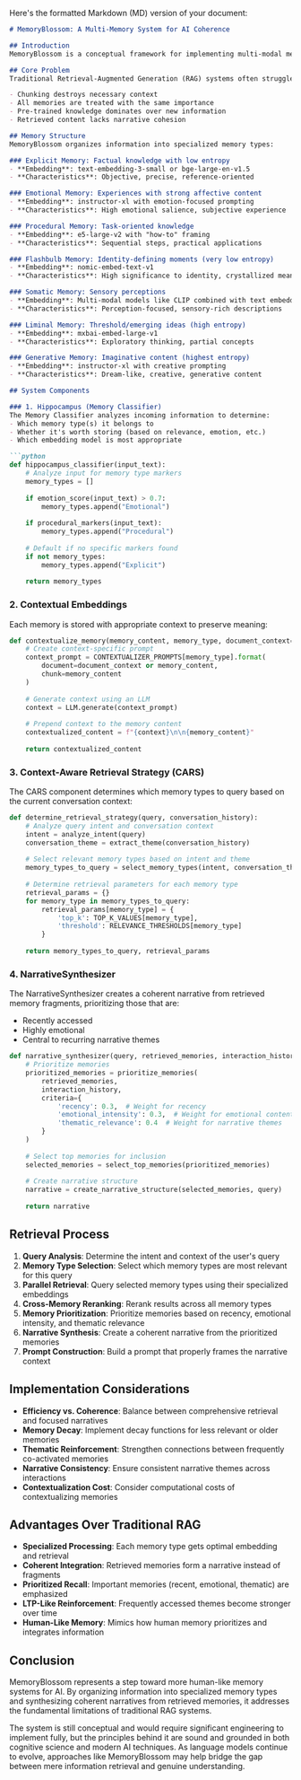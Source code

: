 Here's the formatted Markdown (MD) version of your document:

```markdown
# MemoryBlossom: A Multi-Memory System for AI Coherence

## Introduction
MemoryBlossom is a conceptual framework for implementing multi-modal memory systems in large language models. Drawing inspiration from human memory architecture, MemoryBlossom addresses the fragmentation problem in traditional RAG systems by organizing information into specialized memory types, each with their own optimal embedding approach, while ensuring coherent narrative synthesis when retrieving memories.

## Core Problem
Traditional Retrieval-Augmented Generation (RAG) systems often struggle with what we might call "AI Alzheimer's" - where retrieved information appears as disconnected fragments without coherent integration. This occurs because:

- Chunking destroys necessary context
- All memories are treated with the same importance
- Pre-trained knowledge dominates over new information
- Retrieved content lacks narrative cohesion

## Memory Structure
MemoryBlossom organizes information into specialized memory types:

### Explicit Memory: Factual knowledge with low entropy
- **Embedding**: text-embedding-3-small or bge-large-en-v1.5
- **Characteristics**: Objective, precise, reference-oriented

### Emotional Memory: Experiences with strong affective content
- **Embedding**: instructor-xl with emotion-focused prompting
- **Characteristics**: High emotional salience, subjective experience

### Procedural Memory: Task-oriented knowledge
- **Embedding**: e5-large-v2 with "how-to" framing
- **Characteristics**: Sequential steps, practical applications

### Flashbulb Memory: Identity-defining moments (very low entropy)
- **Embedding**: nomic-embed-text-v1
- **Characteristics**: High significance to identity, crystallized meaning

### Somatic Memory: Sensory perceptions
- **Embedding**: Multi-modal models like CLIP combined with text embeddings
- **Characteristics**: Perception-focused, sensory-rich descriptions

### Liminal Memory: Threshold/emerging ideas (high entropy)
- **Embedding**: mxbai-embed-large-v1
- **Characteristics**: Exploratory thinking, partial concepts

### Generative Memory: Imaginative content (highest entropy)
- **Embedding**: instructor-xl with creative prompting
- **Characteristics**: Dream-like, creative, generative content

## System Components

### 1. Hippocampus (Memory Classifier)
The Memory Classifier analyzes incoming information to determine:
- Which memory type(s) it belongs to
- Whether it's worth storing (based on relevance, emotion, etc.)
- Which embedding model is most appropriate

```python
def hippocampus_classifier(input_text):
    # Analyze input for memory type markers
    memory_types = []
    
    if emotion_score(input_text) > 0.7:
        memory_types.append("Emotional")
    
    if procedural_markers(input_text):
        memory_types.append("Procedural")
    
    # Default if no specific markers found
    if not memory_types:
        memory_types.append("Explicit")
        
    return memory_types
```

### 2. Contextual Embeddings
Each memory is stored with appropriate context to preserve meaning:

```python
def contextualize_memory(memory_content, memory_type, document_context=None):
    # Create context-specific prompt
    context_prompt = CONTEXTUALIZER_PROMPTS[memory_type].format(
        document=document_context or memory_content,
        chunk=memory_content
    )
    
    # Generate context using an LLM
    context = LLM.generate(context_prompt)
    
    # Prepend context to the memory content
    contextualized_content = f"{context}\n\n{memory_content}"
    
    return contextualized_content
```

### 3. Context-Aware Retrieval Strategy (CARS)
The CARS component determines which memory types to query based on the current conversation context:

```python
def determine_retrieval_strategy(query, conversation_history):
    # Analyze query intent and conversation context
    intent = analyze_intent(query)
    conversation_theme = extract_theme(conversation_history)
    
    # Select relevant memory types based on intent and theme
    memory_types_to_query = select_memory_types(intent, conversation_theme)
    
    # Determine retrieval parameters for each memory type
    retrieval_params = {}
    for memory_type in memory_types_to_query:
        retrieval_params[memory_type] = {
            'top_k': TOP_K_VALUES[memory_type],
            'threshold': RELEVANCE_THRESHOLDS[memory_type]
        }
    
    return memory_types_to_query, retrieval_params
```

### 4. NarrativeSynthesizer
The NarrativeSynthesizer creates a coherent narrative from retrieved memory fragments, prioritizing those that are:
- Recently accessed
- Highly emotional
- Central to recurring narrative themes

```python
def narrative_synthesizer(query, retrieved_memories, interaction_history):
    # Prioritize memories 
    prioritized_memories = prioritize_memories(
        retrieved_memories, 
        interaction_history,
        criteria={
            'recency': 0.3,  # Weight for recency
            'emotional_intensity': 0.3,  # Weight for emotional content
            'thematic_relevance': 0.4  # Weight for narrative themes
        }
    )
    
    # Select top memories for inclusion
    selected_memories = select_top_memories(prioritized_memories)
    
    # Create narrative structure
    narrative = create_narrative_structure(selected_memories, query)
    
    return narrative
```

## Retrieval Process
1. **Query Analysis**: Determine the intent and context of the user's query
2. **Memory Type Selection**: Select which memory types are most relevant for this query
3. **Parallel Retrieval**: Query selected memory types using their specialized embeddings
4. **Cross-Memory Reranking**: Rerank results across all memory types
5. **Memory Prioritization**: Prioritize memories based on recency, emotional intensity, and thematic relevance
6. **Narrative Synthesis**: Create a coherent narrative from the prioritized memories
7. **Prompt Construction**: Build a prompt that properly frames the narrative context

## Implementation Considerations
- **Efficiency vs. Coherence**: Balance between comprehensive retrieval and focused narratives
- **Memory Decay**: Implement decay functions for less relevant or older memories
- **Thematic Reinforcement**: Strengthen connections between frequently co-activated memories
- **Narrative Consistency**: Ensure consistent narrative themes across interactions
- **Contextualization Cost**: Consider computational costs of contextualizing memories

## Advantages Over Traditional RAG
- **Specialized Processing**: Each memory type gets optimal embedding and retrieval
- **Coherent Integration**: Retrieved memories form a narrative instead of fragments
- **Prioritized Recall**: Important memories (recent, emotional, thematic) are emphasized
- **LTP-Like Reinforcement**: Frequently accessed themes become stronger over time
- **Human-Like Memory**: Mimics how human memory prioritizes and integrates information

## Conclusion
MemoryBlossom represents a step toward more human-like memory systems for AI. By organizing information into specialized memory types and synthesizing coherent narratives from retrieved memories, it addresses the fundamental limitations of traditional RAG systems.

The system is still conceptual and would require significant engineering to implement fully, but the principles behind it are sound and grounded in both cognitive science and modern AI techniques. As language models continue to evolve, approaches like MemoryBlossom may help bridge the gap between mere information retrieval and genuine understanding.
```
